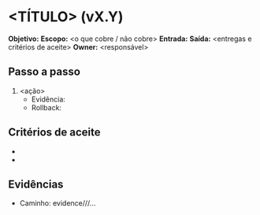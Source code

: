 # <TÍTULO> (vX.Y)
**Objetivo:** <frase curta>
**Escopo:** <o que cobre / não cobre>
**Entrada:** <artefatos>
**Saída:** <entregas e critérios de aceite>
**Owner:** <responsável>

## Passo a passo
1) <ação>
   - Evidência: <o que salvar e onde>
   - Rollback: <como desfazer>

## Critérios de aceite
- <bullet>
- <bullet>

## Evidências
- Caminho: evidence/<tema>/<case>/...
